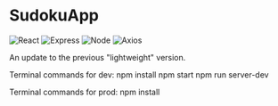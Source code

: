 # SudokuApp

![React](https://img.shields.io/badge/-React-61DAFB?logo=react&logoColor=white&style=for-the-badge)
![Express](https://img.shields.io/badge/-Express-DCDCDC?logo=express&logoColor=black&style=for-the-badge)
![Node](https://img.shields.io/badge/-Node-9ACD32?logo=node.js&logoColor=white&style=for-the-badge)
![Axios](https://img.shields.io/badge/-Axios-671ddf?logo=axios&logoColor=black&style=for-the-badge)

An update to the previous "lightweight" version.

Terminal commands for dev:
npm install
npm start
npm run server-dev

Terminal commands for prod:
npm install
